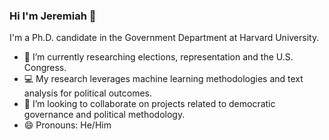 ### Hi I'm Jeremiah 👋

I'm a Ph.D. candidate in the Government Department at Harvard University. 

- 🔭  I’m currently researching elections, representation and the U.S. Congress.
- 💻  My research leverages machine learning methodologies and text analysis for political outcomes. 
- 👯  I’m looking to collaborate on projects related to democratic governance and political methodology.
- 😄  Pronouns: He/Him

